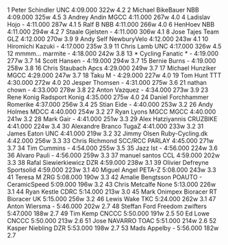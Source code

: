   1  Peter Schindler  UNC    4:09.000      322w    4.2
  2  Michael BikeBauer  NBB    4:09.000      325w    4.5
  3  Andrey Andin  MGCC    4:11.000      267w    4.0
  4  Ladislav Hojo  -  4:11.000      287w    4.1
  5  Ralf B  NBB    4:11.000      266w    4.0
  6  HenHoev  NBB    4:11.000      294w    4.2
  7  Staale Gjelsten  -  4:11.000      306w    4.1
  8  Jose Tajes  Team GLZ    4:12.000      270w    3.9
  9  Andy Self  NewburyVelo    4:12.000      243w    4.1
 10  Hiromichi Kazuki  -  4:17.000      235w    3.9
 11  Chris Lamb  UNC    4:17.000      326w    4.5
 12  mmmm... marmite  -  4:18.000      242w    3.8
 13  * Cycling Fanatic *  -  4:19.000      277w    3.7
 14  Scott Hansen  -  4:19.000      294w    3.7
 15  Bernie Burns  -  4:19.000      258w    3.8
 16  Chris Staubach  Apcs    4:29.000      249w    3.7
 17  Michael Hunziker  MGCC    4:29.000      247w    3.7
 18  Taku M  -  4:29.000      227w    4.0
 19  Tom Hunt  TTT    4:30.000      272w    4.0
 20  Jesper Thomsen  -  4:31.000      275w    3.6
 21  nathan chown  -  4:33.000      278w    3.8
 22  Anton Vazquez  -  4:34.000      273w    3.9
 23  Rene Konig  Radsport Konig    4:35.000      275w    4.0
 24  Daniel Forchhammer  Romerike    4:37.000      256w    3.4
 25  Stian Eide  -  4:40.000      253w    3.2
 26  Andy Holmes  MDCC    4:40.000      254w    3.2
 27  Ryan Lyons MGCC  MGCC    4:40.000      241w    3.2
 28  Mark Gair  -  4:41.000      251w    3.3
 29  Alex Hatziyannis  CRUZBIKE    4:41.000      224w    3.4
 30  Alexandre Branco  TugaZ    4:41.000      233w    3.2
 31  James Eaton  UNC    4:41.000      219w    3.2
 32  Jimmy Olsen  Ruby-Cycling.dk    4:42.000      256w    3.3
 33  Chris Richmond SCC/RCC  PARLAY    4:45.000      271w    3.7
 34  Tim Cummins  -  4:54.000      255w    3.5
 35  Jazz Ist  -  4:56.000      224w    3.6
 36  Alvaro Pauli  -  4:56.000      259w    3.3
 37  manuel santos  CCL    4:59.000      202w    3.3
 38  Rafal Siewierkiewicz  DZR    4:59.000      238w    3.1
 39  Olivier Defreyne  Sportsolid    4:59.000      223w    3.1
 40  Miguel Angel  PETA-Z    5:08.000      243w    3.3
 41  Teresa M  ZRG    5:08.000      190w    3.3
 42  Amalie Bengtsson  POAUTO - CeramicSpeed    5:09.000      196w    3.2
 43  Chris Metcalfe  None    5:13.000      226w    3.1
 44  Ryan Kestle  CDRC    5:14.000      213w    3.0
 45  Mark Onimpex Bioracer RT  Bioracer UK    5:15.000      256w    3.2
 46  Lewis Wake  TKC    5:24.000      262w    3.1
 47  Anton Wiersma  -  5:46.000      202w    2.7
 48  Steffan Ford  Freedom zwifters    5:47.000      188w    2.7
 49  Tim Kemp  CNCCC    5:50.000      191w    2.5
 50  Ed Lowe  CNCCC    5:50.000      213w    2.6
 51  Jose NAVARRO  TOAC    5:51.000      214w    2.6
 52  Kasper Niebling  DZR    5:53.000      198w    2.7
 53  Mads Appelby  -  5:56.000      182w    2.7
